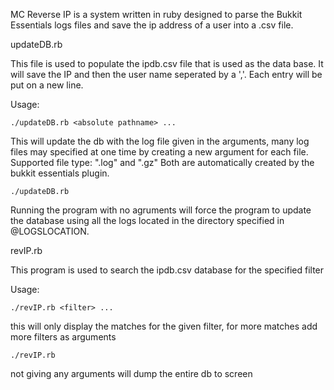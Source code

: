 MC Reverse IP is a system written in ruby designed to parse the Bukkit Essentials logs files and save the ip address of a user into a .csv file.



updateDB.rb

This file is used to populate the ipdb.csv file that is used as the data base. It will save the IP and then the user name seperated by a ','.  Each entry will be put on a new line.

Usage:

	./updateDB.rb <absolute pathname> ...

This will update the db with the log file given in the arguments, many log files may specified at one time by creating a new argument for each file.  Supported file type: ".log" and ".gz"  Both are automatically created by the bukkit essentials plugin.

	./updateDB.rb

Running the program with no agruments will force the program to update the database using all the logs located in the directory specified in @LOGSLOCATION.



revIP.rb

This program is used to search the ipdb.csv database for the specified filter

Usage:

	./revIP.rb <filter> ...

this will only display the matches for the given filter, for more matches add more filters as arguments

	./revIP.rb

not giving any arguments will dump the entire db to screen

